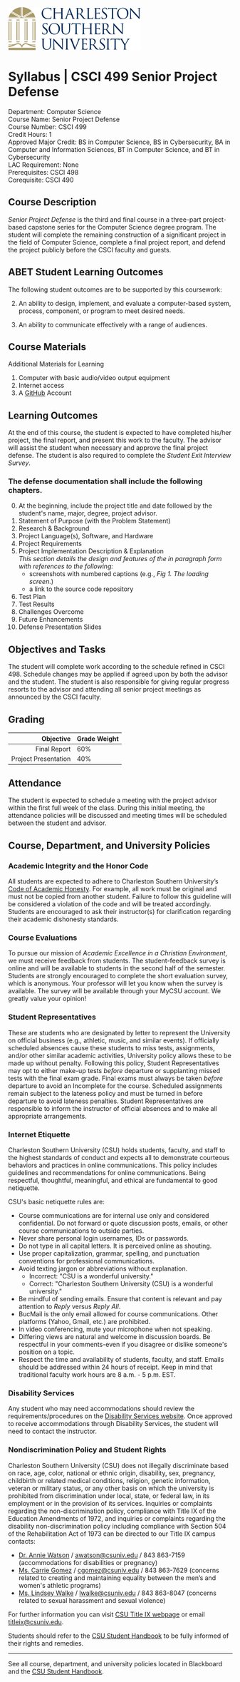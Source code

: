 ![CSU Logo](../media/CSU_logo.svg "Charleston Southern University")

Syllabus | CSCI 499 Senior Project Defense
===============================================

Department: Computer Science  
Course Name: Senior Project Defense  
Course Number: CSCI 499  
Credit Hours: 1  
Approved Major Credit: BS in Computer Science, BS in Cybersecurity, BA in Computer and Information Sciences, BT in Computer Science, and BT in  Cybersecurity  
LAC Requirement: None  
Prerequisites: CSCI 498  
Corequisite: CSCI 490

## Course Description

*Senior Project Defense* is the third and final course in a three-part project-based capstone series for the Computer Science degree program. The student will complete the remaining construction of a significant project in the field of Computer Science, complete a final project report, and defend the project publicly before the CSCI faculty
and guests.

## ABET Student Learning Outcomes

The following student outcomes are to be supported by this coursework:

2.  An ability to design, implement, and evaluate a computer-based system, process, component, or program to meet desired needs.

3.  An ability to communicate effectively with a range of audiences.

## Course Materials

Additional Materials for Learning

1.  Computer with basic audio/video output equipment
2.  Internet access
3.  A [GitHub](https://github.com/) Account

## Learning Outcomes

At the end of this course, the student is expected to have completed his/her project, the final report, and present this work to the faculty. The advisor will assist the student when necessary and approve the final project defense. The student is also required to complete the *Student Exit Interview Survey*.

### The defense documentation shall include the following chapters.

0.  At the beginning, include the project title and date followed by the student's name, major, degree, project advisor.
1.  Statement of Purpose (with the Problem Statement)
2.  Research & Background
3.  Project Language(s), Software, and Hardware
4.  Project Requirements
5.  Project Implementation Description & Explanation  
    *This section details the design and features of the in paragraph form with references to the following:*
    -  screenshots with numbered captions (e.g., *Fig 1. The loading screen.*)
    -  a link to the source code repository
6.  Test Plan
7.  Test Results
8.  Challenges Overcome
9.  Future Enhancements
10.  Defense Presentation Slides

## Objectives and Tasks

The student will complete work according to the schedule refined in CSCI 498. Schedule changes may be applied if agreed upon by both the advisor and the student. The student is also responsible for giving regular progress resorts to the advisor and attending all senior project meetings as announced by the CSCI faculty.

## Grading

| Objective            | Grade Weight |
|---------------------:|--------------|
| Final Report         | 60%          |
| Project Presentation | 40%          |


## Attendance

The student is expected to schedule a meeting with the project advisor within the first full week of the class. During this initial meeting, the attendance policies will be discussed and meeting times will be scheduled between the student and advisor.

## Course, Department, and University Policies

### Academic Integrity and the Honor Code

All students are expected to adhere to Charleston Southern University’s [Code of Academic Honesty](https://www.charlestonsouthern.edu/wp-content/uploads/Policy-R-58-updated-Feb-2023.pdf). For example, all work must be original and must not be copied from another student. Failure to follow this guideline will be considered a violation of the code and will be treated accordingly. Students are encouraged to ask their instructor(s) for clarification regarding their academic dishonesty standards.

### Course Evaluations

To pursue our mission of *Academic Excellence in a Christian Environment*, we must receive feedback from students. The student-feedback survey is online and will be available to students in the second half of the semester. Students are strongly encouraged to complete the short evaluation survey, which is anonymous. Your professor will let you know when the survey is available. The survey will be available through your MyCSU account. We greatly value your opinion!

### Student Representatives

These are students who are designated by letter to represent the University on official business (e.g., athletic, music, and similar events). If officially scheduled absences cause these students to miss tests, assignments, and/or other similar academic activities, University policy allows these to be made up without penalty. Following this policy, Student Representatives may opt to either make-up tests *before* departure or supplanting missed tests with the final exam grade. Final exams must always be taken *before* departure to avoid an Incomplete for the course. Scheduled assignments remain subject to the lateness policy and must be turned in before departure to avoid lateness penalties. Student Representatives are responsible to inform the instructor of official absences and to make all appropriate arrangements.

### Internet Etiquette

Charleston Southern University (CSU) holds students, faculty, and staff to the highest standards of conduct and expects all to demonstrate courteous behaviors and practices in online communications. This policy includes guidelines and recommendations for online communications. Being respectful, thoughtful, meaningful, and ethical are fundamental to good netiquette.

CSU's basic netiquette rules are:

*  Course communications are for internal use only and considered confidential. Do not forward or quote discussion posts, emails, or other course communications to outside parties.
*  Never share personal login usernames, IDs or passwords.
*  Do not type in all capital letters. It is perceived online as shouting.
*  Use proper capitalization, grammar, spelling, and punctuation conventions for professional communications.
*  Avoid texting jargon or abbreviations without explanation.
    *   Incorrect: "CSU is a wonderful university."
    *   Correct: "Charleston Southern University (CSU) is a wonderful university."
*  Be mindful of sending emails. Ensure that content is relevant and pay attention to *Reply* versus *Reply All*. 
*  BucMail is the only email allowed for course communications. Other platforms (Yahoo, Gmail, etc.) are prohibited. 
*  In video conferencing, mute your microphone when not speaking.
*  Differing views are natural and welcome in discussion boards. Be respectful in your comments-even if you disagree or dislike someone's position on a topic. 
*  Respect the time and availability of students, faculty, and staff. Emails should be addressed within 24 hours of receipt. Keep in mind that traditional faculty work hours are 8 a.m. - 5 p.m. EST.

### Disability Services

Any student who may need accommodations should review the requirements/procedures on the [Disability Services website](https://www.charlestonsouthern.edu/academics/student-success-center/disability-services/). Once approved to receive accommodations through Disability Services, the student will need to contact the instructor.

### Nondiscrimination Policy and Student Rights

Charleston Southern University (CSU) does not illegally discriminate based on race, age, color, national or ethnic origin, disability, sex, pregnancy, childbirth or related medical conditions, religion, genetic information, veteran or military status, or any other basis on which the university is prohibited from discrimination under local, state, or federal law, in its employment or in the provision of its services. Inquiries or complaints regarding the non-discrimination policy, compliance with Title IX of the Education Amendments of 1972, and inquiries or complaints regarding the disability non-discrimination policy including compliance with Section 504 of the Rehabilitation Act of 1973 can be directed to our Title IX campus contacts: 

*  [Dr. Annie Watson](https://www.charlestonsouthern.edu/directory/watson-annie/) / <awatson@csuniv.edu> / 843 863-7159 (accommodations for disabilities or pregnancy)
*  [Ms. Carrie Gomez](https://www.charlestonsouthern.edu/directory/carrie-gomez/) /  <cgomez@csuniv.edu> / 843 863-7629 (concerns related to creating and maintaining equality between the men’s and women's athletic programs)
*  [Ms. Lindsey Walke](https://www.charlestonsouthern.edu/directory/walke-lindsey/) /  <lwalke@csuniv.edu> / 843 863-8047 (concerns related to sexual harassment and sexual violence) 

For further information you can visit [CSU Title IX webpage]( https://www.charlestonsouthern.edu/offices/title-ix/) or email <titleix@csuniv.edu>. 

Students should refer to the [CSU Student Handbook](https://www.charlestonsouthern.edu/current-students/student-resources/) to be fully informed of their rights and remedies.

------------

See all course, department, and university policies located in Blackboard and the [CSU Student Handbook](https://www.charlestonsouthern.edu/current-students/student-resources/).
